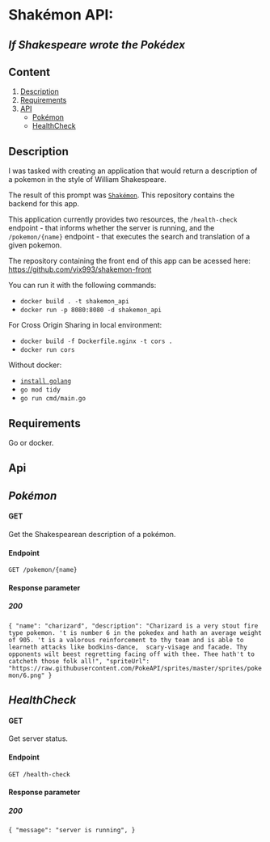 # Shakémon API:
## *If Shakespeare wrote the Pokédex*

## Content

1. [Description](#Motivation) 
2. [Requirements](#Requirements)
3. [API](#API)
    - [Pokémon](#Pokémon)
    - [HealthCheck](#HealthCheck)

## Description

I was tasked with creating an application that would return a description of a pokemon in the style of William Shakespeare.

The result of this prompt was [`Shakémon`](https://shakemon.vercel.app/). This repository contains the backend for this app.

This application currently provides two resources, the `/health-check` endpoint - that informs whether the server is running, and the `/pokemon/{name}` endpoint - that executes the search and translation of a given pokemon.

The repository containing the front end of this app can be acessed here: https://github.com/vix993/shakemon-front

You can run it with the following commands: 
- `docker build . -t shakemon_api`
- `docker run -p 8080:8080 -d shakemon_api`

For Cross Origin Sharing in local environment:
- `docker build -f Dockerfile.nginx -t cors .`
- `docker run cors`

Without docker:
- [`install golang`](https://go.dev/doc/install)
- `go mod tidy`
- `go run cmd/main.go`

## Requirements

Go or docker.

## Api
## *Pokémon*

#### GET
Get the Shakespearean description of a pokémon.
#### Endpoint
`GET /pokemon/{name}`
#### Response parameter
##### 200
`{
    "name": "charizard",
    "description": "Charizard is a very stout fire type pokemon. 't is number 6 in the pokedex and hath an average weight of 905. 't is a valorous reinforcement to thy team and is able to learneth attacks like bodkins-dance,  scary-visage and facade. Thy opponents wilt beest regretting facing off with thee. Thee hath't to catcheth those folk all!",
    "spriteUrl": "https://raw.githubusercontent.com/PokeAPI/sprites/master/sprites/pokemon/6.png"
}`
## *HealthCheck*

#### GET
Get server status.
#### Endpoint
`GET /health-check`
#### Response parameter
##### 200
`{
    "message": "server is running",
}`
